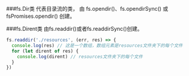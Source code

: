 ###fs.Dir类
代表目录流的类， 由 fs.opendir()、fs.opendirSync() 或 fsPromises.opendir() 创建。

###fs.Dirent类
由fs.readdir()或者fs.readdirSync()创建。
```javascript
fs.readdir('./resources', (err, res) => {
  console.log(res) // 这是一个数组，数组元素是resources文件夹下的每个文件
  for (let dirent of res) {
    console.log(dirent) // resources文件夹下的每个文件
  }
})
```

